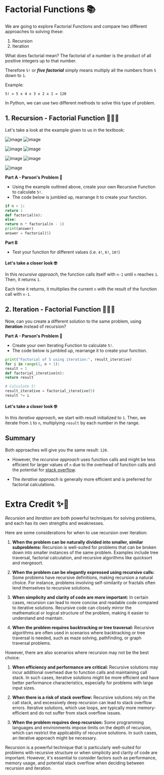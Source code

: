 # Factorial Functions 📚

We are going to explore Factorial Functions and compare two different approaches to solving these:

1. Recursion
2. Iteration

What does factorial mean? The factorial of a number is the product of all positive integers up to that number.

Therefore `5!` or _**five factorial**_ simply means multiply all the numbers from `5` down to `1`.

Example:
````
5! = 5 x 4 x 3 x 2 x 1 = 120
````

In Python, we can use two different methods to solve this type of problem.

## 1. Recursion - Factorial Function 👨🏽‍💻

Let's take a look at the example given to us in the textbook:


![image](https://github.com/ross-bish/Recursion-HL-/assets/83789503/a310a40d-9b87-4162-94a7-342ec182adbe)
![image](https://github.com/ross-bish/Recursion-HL-/assets/83789503/1624e26b-772f-40a0-b0b7-4bd22c50139e)

![image](https://github.com/ross-bish/Recursion-HL-/assets/83789503/c80f6b05-26b1-40fd-af3e-d215bedee025)
![image](https://github.com/ross-bish/Recursion-HL-/assets/83789503/e63f377b-976a-4cf8-8963-93bceceab092)

![image](https://github.com/ross-bish/Recursion-HL-/assets/83789503/d334269e-08ce-43a2-9ea2-58c3b40843d4)
![image](https://github.com/ross-bish/Recursion-HL-/assets/83789503/9dbe963c-33a6-4ace-add8-67fe365504d2)

![image](https://github.com/ross-bish/Recursion-HL-/assets/83789503/9965e462-45c9-4cd9-a7e9-dbfe401f5b5c)


**Part A - Parson's Problem 🧩**
- Using the example outlined above, create your own Recursive Function to calculate `5!`.
- The code below is jumbled up, rearrange it to create your function.

  
````py
if n > 1:
return 1
def factorial(n):
else:
return n * factorial(n - 1)
print(answer)   
answer = factorial(5)

````
**Part B**
- Test your function for different values (i.e. `4!`, `6!`, `10!`)

#### Let's take a closer look 🤓
In this _recursive approach_, the function calls itself with `n-1` until `n` reaches `1`. Then, it returns `1`. 

Each time it returns, it multiplies the current `n` with the result of the function call with `n-1`.



## 2. Iteration - Factorial Function 👨🏽‍💻
Now, can you create a different solution to the same problem, using **iteration** instead of recursion?

**Part A - Parson's Problem 🧩**
- Create your own Iterating Function to calculate `5!`.
- The code below is jumbled up, rearrange it to create your function.

````py
print("Factorial of 5 using iteration:", result_iterative)
for i in range(1, n + 1):
result = 1
def factorial_iterative(n):
return result

# Calculate 5!
result_iterative = factorial_iterative(5)
result *= i

````

#### Let's take a closer look 🤓
In this _iterative approach_, we start with result initialized to `1`. Then, we iterate from `1` to `n`, multiplying ``result`` by each number in the range.


## Summary
Both approaches will give you the same result: ``120``. 

- However, the _recursive approach_ uses function calls and might be less efficient for larger values of `n` due to the overhead of function calls and the potential for [stack overflow](https://levelup.gitconnected.com/what-the-heck-is-a-stack-overflow-cb5bb17870a0). 

- The _iterative approach_ is generally more efficient and is preferred for factorial calculations.


# Extra Credit ✨📖
_Recursion_ and _Iteration_ are both powerful techniques for solving problems, and each has its own strengths and weaknesses. 

Here are some considerations for when to use recursion over iteration:

1. **When the problem can be naturally divided into smaller, similar subproblems:** Recursion is well-suited for problems that can be broken down into smaller instances of the same problem. Examples include tree traversal, factorial calculation, and recursive algorithms like quicksort and mergesort.

2. **When the problem can be elegantly expressed using recursive calls:** Some problems have recursive definitions, making recursion a natural choice. For instance, problems involving self-similarity or fractals often lend themselves to recursive solutions.

3. **When simplicity and clarity of code are more important:** In certain cases, recursion can lead to more concise and readable code compared to iterative solutions. Recursive code can closely mirror the mathematical or logical structure of the problem, making it easier to understand and maintain.

4. **When the problem requires backtracking or tree traversal:** Recursive algorithms are often used in scenarios where backtracking or tree traversal is needed, such as maze solving, pathfinding, or graph traversal problems.

However, there are also scenarios where recursion may not be the best choice:

1. **When efficiency and performance are critical:** Recursive solutions may incur additional overhead due to function calls and maintaining call stack. In such cases, iterative solutions might be more efficient and have better performance characteristics, especially for problems with large input sizes.

2. **When there is a risk of stack overflow:** Recursive solutions rely on the call stack, and excessively deep recursion can lead to stack overflow errors. Iterative solutions, which use loops, are typically more memory-efficient and do not suffer from stack overflow issues.

3. **When the problem requires deep recursion:** Some programming languages and environments impose limits on the depth of recursion, which can restrict the applicability of recursive solutions. In such cases, an iterative approach might be necessary.

Recursion is a powerful technique that is particularly well-suited for problems with recursive structure or when simplicity and clarity of code are important. However, it's essential to consider factors such as performance, memory usage, and potential stack overflow when deciding between recursion and iteration.
